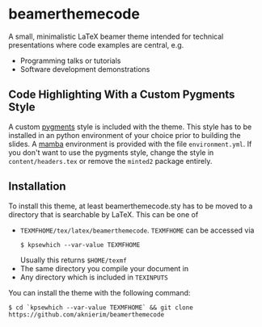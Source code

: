 # beamerthemecode

A small, minimalistic LaTeX beamer theme intended for technical presentations
where code examples are central, e.g.

- Programming talks or tutorials
- Software development demonstrations


## Code Highlighting With a Custom Pygments Style

A custom [pygments](https://pygments.org/) style is included with the theme.
This style has to be installed in an python environment of
your choice prior to building the slides. A [mamba](https://github.com/mamba-org/mamba)
environment is provided with the file `environment.yml`.
If you don't want to use the pygments style, change
the style in `content/headers.tex` or remove the `minted2`
package entirely.

## Installation

To install this theme, at least beamerthemecode.sty has to be moved to
a directory that is searchable by LaTeX. This can be one of

- `TEXMFHOME/tex/latex/beamerthemecode`. `TEXMFHOME` can be accessed via 
  ```
  $ kpsewhich --var-value TEXMFHOME
  ```
  Usually this returns `$HOME/texmf`
- The same directory you compile your document in
- Any directory which is included in `TEXINPUTS`

You can install the theme with the following command:
```
$ cd `kpsewhich --var-value TEXMFHOME` && git clone https://github.com/aknierim/beamerthemecode
```
